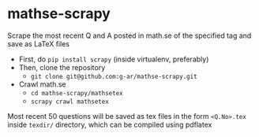 # mathse-scrapy
Scrape the most recent Q and A posted in math.se of the specified tag and save as LaTeX files


- First, do `pip install scrapy` (inside virtualenv, preferably)
- Then, clone the repository
   - `git clone git@github.com:g-ar/mathse-scrapy.git`
- Crawl math.se
   - `cd mathse-scrapy/mathsetex`
   - `scrapy crawl mathsetex`

Most recent 50 questions will be saved as tex files in the form `<Q.No>.tex` inside `texdir/` directory, which can be compiled using pdflatex